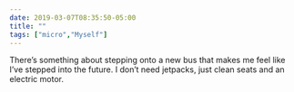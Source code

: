 ```yaml
---
date: 2019-03-07T08:35:50-05:00
title: ""
tags: ["micro","Myself"]
---
```

There’s something about stepping onto a new bus that makes me feel like I’ve stepped into the future. I don’t need jetpacks, just clean seats and an electric motor.
